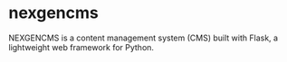 # nexgencms
NEXGENCMS is a content management system (CMS) built with Flask, a lightweight web framework for Python. 

